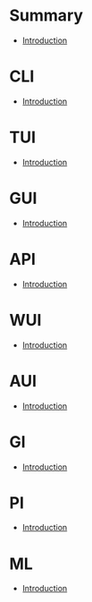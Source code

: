 # Summary

- [Introduction](1_intro.md)

# CLI

- [Introduction](cli/1_intro.md)

# TUI

- [Introduction]()

# GUI

- [Introduction]()

# API

- [Introduction]()

# WUI

- [Introduction]()

# AUI

- [Introduction]()

# GI

- [Introduction]()

# PI

- [Introduction]()

# ML

- [Introduction]()





